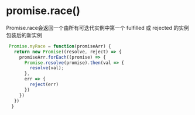 # promise.race()  

 Promise.race会返回一个由所有可迭代实例中第一个 fulfilled 或 rejected 的实例包装后的新实例

 ```js
  Promise.myRace = function(promiseArr) {
    return new Promise((resolve, reject) => {
      promiseArr.forEach((promise) => {
        Promise.resolve(promise).then(val => {
          resolve(val);
        },
        err => {
          reject(err)
        })
      })
    })
   }
 ```